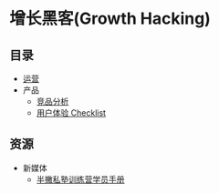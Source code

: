# 增长黑客(Growth Hacking)
## 目录
* [运营](marketing)
* 产品
  * [竞品分析](pm/竞品分析.md)
  * [用户体验 Checklist](pm/ux-checklist.md)

## 资源
* 新媒体
  * [半撇私塾训练营学员手册](https://github.com/BPteach/Full-Stack-New-Media-Hacker-Bootcamp)